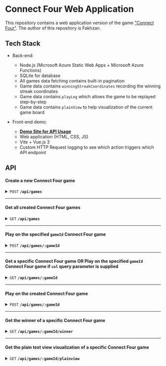 # Connect Four Web Application

This repository contains a web application version of the game ["Connect Four"](https://en.m.wikipedia.org/wiki/Connect_Four). The author of this repository is Fakhzan.


## Tech Stack

- Back-end:
    - Node.js (Microsoft Azure Static Web Apps + Microsoft Azure Functions)
    - SQLite for database
    - All games data fetching contains built-in pagination
    - Game data contains `winningStreakCoordinates` recording the winning streak coordinates
    - Game data contains `playLog` which allows the game to be replayed step-by-step
    - Game data contains `plainView` to help visualization of the current game board

- Front-end demo:
    - **[Demo Site for API Usage](https://connect-four.fakhzan.com)**
    - Web application (HTML, CSS, JS)
    - Vite + Vue.js 3
    - Custom HTTP Request logging to see which action triggers which API endpoint

## API

#### Create a new Connect Four game

<details>
 <summary><code>POST</code> <code><b>/api/games</b></code></summary>

##### Parameters

None

##### Response

| HTTP Code  | Content-Type     |
|------------|------------------|
| `200`      | `application/json` | 

##### Example Response (Returns the newly created Connect Four game's game object)
<details> <summary>JSON</summary>

```json
{
    "id": "d9b71799-0193-4413-a9d8-d584221dc3e7",
    "board": [
        [
            "e",
            "e",
            "e",
            "e",
            "e",
            "e",
            "e"
        ],
        [
            "e",
            "e",
            "e",
            "e",
            "e",
            "e",
            "e"
        ],
        [
            "e",
            "e",
            "e",
            "e",
            "e",
            "e",
            "e"
        ],
        [
            "e",
            "e",
            "e",
            "e",
            "e",
            "e",
            "e"
        ],
        [
            "e",
            "e",
            "e",
            "e",
            "e",
            "e",
            "e"
        ],
        [
            "e",
            "e",
            "e",
            "e",
            "e",
            "e",
            "e"
        ]
    ],
    "turn": "y",
    "winningStreakCoordinates": [],
    "status": "ongoing",
    "winner": null,
    "playLog": [],
    "updatedAt": "2023-11-20T14:29:20.810Z",
    "createdAt": "2023-11-20T14:29:20.810Z"
}
```
</details>
</details>

------------------------------------------------------------------------------------------

#### Get all created Connect Four games

<details>
 <summary><code>GET</code> <code><b>/api/games</b></code></summary>

##### Query Parameters

|   Query     |        Type      |     Required    | Default Value| Example Value
|------------|--------------------|----------------|--------------|---------------
| `page`      | `Integer`         |    `No`        | `1`            | `2`

##### Response

| HTTP Code  | Content-Type     |
|------------|------------------|
| `200`      | `application/json` | 

##### Example Response (Returns all the game objects on the (un)specified page)
<details> <summary>JSON</summary>

```json
{
    "games": [
        {
            "id": "5539bb05-ad22-4700-80c0-67f22f3e25eb",
            "board": [
                [
                    "e",
                    "e",
                    "e",
                    "e",
                    "e",
                    "e",
                    "e"
                ],
                [
                    "e",
                    "e",
                    "e",
                    "e",
                    "e",
                    "e",
                    "e"
                ],
                [
                    "e",
                    "e",
                    "e",
                    "e",
                    "e",
                    "e",
                    "e"
                ],
                [
                    "e",
                    "e",
                    "e",
                    "e",
                    "e",
                    "e",
                    "e"
                ],
                [
                    "e",
                    "e",
                    "e",
                    "e",
                    "e",
                    "e",
                    "e"
                ],
                [
                    "e",
                    "e",
                    "e",
                    "e",
                    "e",
                    "e",
                    "e"
                ]
            ],
            "turn": "y",
            "winningStreakCoordinates": [],
            "status": "ongoing",
            "winner": null,
            "playLog": [],
            "createdAt": "2023-11-20 15:42:06.675 +00:00",
            "updatedAt": "2023-11-20 15:42:06.675 +00:00",
            "plainView": "http://127.0.0.1:7071/api/games?page=1/api/games/5539bb05-ad22-4700-80c0-67f22f3e25eb/plainview"
        }
    ],
    "currentPage": 1,
    "totalPages": 1
}
```
</details>
</details>


------------------------------------------------------------------------------------------

#### Play on the specified `gameId` Connect Four game

<details>
 <summary><code>POST</code> <code><b>/api/games/:gameId</b></code></summary>

##### Body Parameters

|   Body     |        Type      |     Required    | Default Value| Example Value
|------------|--------------------|----------------|--------------|---------------
| `col`      | `Integer`         |    `Yes`        | `None`            | `3`

##### Response

| HTTP Code  | Content-Type     |
|------------|------------------|
| `200`      | `application/json` | 

##### Example Response (Retuns the game object)
<details> <summary>JSON</summary>

```json
{
    "id": "a07b1bee-534d-4c44-a391-bf9a4195bee2",
    "board": [
        [
            "e",
            "e",
            "e",
            "e",
            "e",
            "e",
            "e"
        ],
        [
            "e",
            "e",
            "e",
            "e",
            "e",
            "e",
            "e"
        ],
        [
            "e",
            "e",
            "e",
            "e",
            "e",
            "e",
            "e"
        ],
        [
            "e",
            "e",
            "e",
            "e",
            "e",
            "e",
            "e"
        ],
        [
            "e",
            "e",
            "e",
            "e",
            "e",
            "e",
            "e"
        ],
        [
            "e",
            "y",
            "e",
            "e",
            "e",
            "e",
            "e"
        ]
    ],
    "turn": "r",
    "winningStreakCoordinates": [],
    "status": "ongoing",
    "winner": "",
    "playLog": [
        {
            "color": "y",
            "col": 1
        }
    ],
    "createdAt": "2023-11-20 15:56:35.686 +00:00",
    "updatedAt": "2023-11-20 16:37:00.576 +00:00",
    "plainView": "http://127.0.0.1:7071/api/games/a07b1bee-534d-4c44-a391-bf9a4195bee2/plainview"
}
```
</details>
</details>



------------------------------------------------------------------------------------------

#### Get a specific Connect Four game OR **Play on the specified `gameId` Connect Four game if ``col`` query parameter is supplied**

<details>
 <summary><code>GET</code> <code><b>/api/games/:gameId</b></code></summary>

##### Query Parameters

|   Query     |        Type      |     Required    | Default Value| Example Value
|------------|--------------------|----------------|--------------|---------------
| `col`      | `Integer`         |    `No`        | `None`            | `3`

##### Response

| HTTP Code  | Content-Type     |
|------------|------------------|
| `200`      | `application/json` | 

##### Example Response (Retuns the game object)
<details> <summary>JSON</summary>

```json
{
    "id": "a07b1bee-534d-4c44-a391-bf9a4195bee2",
    "board": [
        [
            "e",
            "e",
            "e",
            "e",
            "e",
            "e",
            "e"
        ],
        [
            "e",
            "e",
            "e",
            "e",
            "e",
            "e",
            "e"
        ],
        [
            "e",
            "e",
            "e",
            "e",
            "e",
            "e",
            "e"
        ],
        [
            "e",
            "e",
            "e",
            "e",
            "e",
            "e",
            "e"
        ],
        [
            "e",
            "e",
            "e",
            "e",
            "e",
            "e",
            "e"
        ],
        [
            "e",
            "y",
            "e",
            "e",
            "e",
            "e",
            "e"
        ]
    ],
    "turn": "r",
    "winningStreakCoordinates": [],
    "status": "ongoing",
    "winner": "",
    "playLog": [
        {
            "color": "y",
            "col": 1
        }
    ],
    "createdAt": "2023-11-20 15:56:35.686 +00:00",
    "updatedAt": "2023-11-20 16:37:00.576 +00:00",
    "plainView": "http://127.0.0.1:7071/api/games/a07b1bee-534d-4c44-a391-bf9a4195bee2/plainview"
}
```
</details>
</details>


------------------------------------------------------------------------------------------

#### Play on the created Connect Four game

<details>
 <summary><code>POST</code> <code><b>/api/games/:gameId</b></code></summary>

##### Body Parameters

|   Body     |        Type      |     Required    | Default Value| Example Value
|------------|--------------------|----------------|--------------|---------------
| `col`      | `Integer`         |    `Yes`        | `None`            | `3`

##### Response

| HTTP Code  | Content-Type     |
|------------|------------------|
| `200`      | `application/json` | 

##### Example Response (Retuns the game object)
<details> <summary>JSON</summary>

```json
{
    "id": "a07b1bee-534d-4c44-a391-bf9a4195bee2",
    "board": [
        [
            "e",
            "e",
            "e",
            "e",
            "e",
            "e",
            "e"
        ],
        [
            "e",
            "e",
            "e",
            "e",
            "e",
            "e",
            "e"
        ],
        [
            "e",
            "e",
            "e",
            "e",
            "e",
            "e",
            "e"
        ],
        [
            "e",
            "e",
            "e",
            "e",
            "e",
            "e",
            "e"
        ],
        [
            "e",
            "e",
            "e",
            "e",
            "e",
            "e",
            "e"
        ],
        [
            "e",
            "y",
            "e",
            "e",
            "e",
            "e",
            "e"
        ]
    ],
    "turn": "r",
    "winningStreakCoordinates": [],
    "status": "ongoing",
    "winner": "",
    "playLog": [
        {
            "color": "y",
            "col": 1
        }
    ],
    "createdAt": "2023-11-20 15:56:35.686 +00:00",
    "updatedAt": "2023-11-20 16:37:00.576 +00:00",
    "plainView": "http://127.0.0.1:7071/api/games/a07b1bee-534d-4c44-a391-bf9a4195bee2/plainview"
}
```
</details>
</details>


------------------------------------------------------------------------------------------

#### Get the winner of a specific Connect Four game

<details>
 <summary><code>GET</code> <code><b>/api/games/:gameId/winner</b></code></summary>

##### Query Parameters

None

##### Response

| HTTP Code  | Content-Type     |
|------------|------------------|
| `200`      | `application/json` | 

##### Example Response (Retuns an object with "winner" key-value pair)
<details> <summary>JSON</summary>

```json
{
    "winner": "No winner yet."
}
```
</details>
</details>


------------------------------------------------------------------------------------------

#### Get the plain text view visualization of a specific Connect Four game

<details>
 <summary><code>GET</code> <code><b>/api/games/:gameId/plainview</b></code></summary>

##### Query Parameters

None

##### Response

| HTTP Code  | Content-Type     |
|------------|------------------|
| `200`      | `text/plain` | 

##### Example Response (Retuns the plain text view visualization of a specific current Connect Four game board)
<details> <summary>Plain text</summary>

```text
e,e,e,e,e,e,e
e,e,e,e,e,e,e
e,e,y,e,e,e,e
e,e,y,r,e,e,e
e,e,y,r,e,e,e
e,e,y,r,e,e,e
```

Note:
> ```text 
> e = Empty (unplayed coordinate)
> y = Yellow coin at this coordinate 
> r = Red coin at this coordinate.
</details>
</details>
